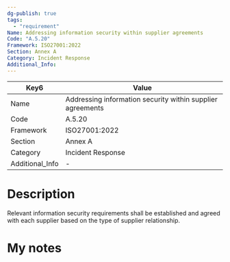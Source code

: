 ```yaml
---
dg-publish: true
tags:
  - "requirement"
Name: Addressing information security within supplier agreements
Code: "A.5.20"
Framework: ISO27001:2022
Section: Annex A
Category: Incident Response
Additional_Info: 
---
```


<div><table class="dataview table-view-table"><thead class="table-view-thead"><tr class="table-view-tr-header"><th class="table-view-th"><span>Key</span><span class="dataview small-text">6</span></th><th class="table-view-th"><span>Value</span></th></tr></thead><tbody class="table-view-tbody"><tr><td><span>Name</span></td><td><span>Addressing information security within supplier agreements</span></td></tr><tr><td><span>Code</span></td><td><span>A.5.20</span></td></tr><tr><td><span>Framework</span></td><td><span>ISO27001:2022</span></td></tr><tr><td><span>Section</span></td><td><span>Annex A</span></td></tr><tr><td><span>Category</span></td><td><span>Incident Response</span></td></tr><tr><td><span>Additional_Info</span></td><td><span>-</span></td></tr></tbody></table></div>

# Description

Relevant information security requirements shall be established and agreed with each supplier based on the type of supplier relationship.

# My notes
